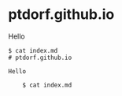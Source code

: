 # ptdorf.github.io

Hello

    $ cat index.md
    # ptdorf.github.io

    Hello

        $ cat index.md
